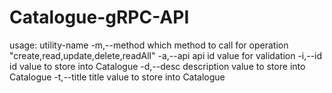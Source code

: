 # Catalogue-gRPC-API

usage: utility-name
  -m,--method <arg>   which method to call for operation "create,read,update,delete,readAll"
  -a,--api <arg>      api id value for validation
  -i,--id <arg>       id value to store into Catalogue
  -d,--desc <arg>     description value to store into Catalogue
  -t,--title <arg>    title value to store into Catalogue
